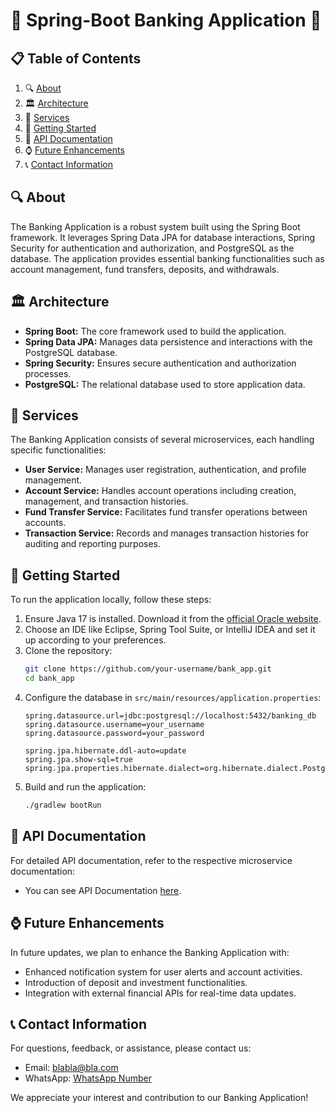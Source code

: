 # 🌟 Spring-Boot Banking Application 🌟

## 📋 Table of Contents
1. 🔍 [About](#about)
2. 🏛️ [Architecture](#architecture)
3. 🚀 [Services](#services)
4. 🚀 [Getting Started](#getting-started)
5. 📖 [API Documentation](#api-documentation)
6. ⌚ [Future Enhancements](#future-enhancements)
7. 📞 [Contact Information](#contact-information)

## 🔍 About <a name="about"></a>
The Banking Application is a robust system built using the Spring Boot framework. It leverages Spring Data JPA for database interactions, Spring Security for authentication and authorization, and PostgreSQL as the database. The application provides essential banking functionalities such as account management, fund transfers, deposits, and withdrawals.

## 🏛️ Architecture <a name="architecture"></a>
- **Spring Boot:** The core framework used to build the application.
- **Spring Data JPA:** Manages data persistence and interactions with the PostgreSQL database.
- **Spring Security:** Ensures secure authentication and authorization processes.
- **PostgreSQL:** The relational database used to store application data.

## 🚀 Services <a name="services"></a>
The Banking Application consists of several microservices, each handling specific functionalities:
- **User Service:** Manages user registration, authentication, and profile management.
- **Account Service:** Handles account operations including creation, management, and transaction histories.
- **Fund Transfer Service:** Facilitates fund transfer operations between accounts.
- **Transaction Service:** Records and manages transaction histories for auditing and reporting purposes.

## 🚀 Getting Started <a name="getting-started"></a>
To run the application locally, follow these steps:

1. Ensure Java 17 is installed. Download it from the [official Oracle website](https://www.oracle.com/java/technologies/javase-jdk17-downloads.html).
2. Choose an IDE like Eclipse, Spring Tool Suite, or IntelliJ IDEA and set it up according to your preferences.
3. Clone the repository:
    ```sh
    git clone https://github.com/your-username/bank_app.git
    cd bank_app
    ```
4. Configure the database in `src/main/resources/application.properties`:
    ```properties
    spring.datasource.url=jdbc:postgresql://localhost:5432/banking_db
    spring.datasource.username=your_username
    spring.datasource.password=your_password

    spring.jpa.hibernate.ddl-auto=update
    spring.jpa.show-sql=true
    spring.jpa.properties.hibernate.dialect=org.hibernate.dialect.PostgreSQLDialect
    ```
5. Build and run the application:
    ```sh
    ./gradlew bootRun
    ```

## 📖 API Documentation <a name="api-documentation"></a>
For detailed API documentation, refer to the respective microservice documentation:
- You can see API Documentation [here](API_DOCUMENTATION.md).

## ⌚ Future Enhancements <a name="future-enhancements"></a>
In future updates, we plan to enhance the Banking Application with:
- Enhanced notification system for user alerts and account activities.
- Introduction of deposit and investment functionalities.
- Integration with external financial APIs for real-time data updates.

## 📞 Contact Information <a name="contact-information"></a>
For questions, feedback, or assistance, please contact us:
- Email: [blabla@bla.com](mailto:blabla@bla.com)
- WhatsApp: [WhatsApp Number](https://wa.me/number)

We appreciate your interest and contribution to our Banking Application!
